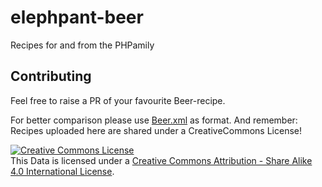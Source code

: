 # elephpant-beer
Recipes for and from the PHPamily

## Contributing

Feel free to raise a PR of your favourite Beer-recipe.

For better comparison please use [Beer.xml](http://www.beerxml.com) as format. And remember: Recipes uploaded here are shared under a CreativeCommons License!

<a rel="license" href="http://creativecommons.org/licenses/by-sa/4.0/"><img alt="Creative Commons License" style="border-width:0" src="https://i.creativecommons.org/l/by-sa/4.0/80x15.png" /></a><br />This <span xmlns:dct="http://purl.org/dc/terms/" href="http://purl.org/dc/dcmitype/Dataset" rel="dct:type">Data</span> is licensed under a <a rel="license" href="http://creativecommons.org/licenses/by-sa/4.0/">Creative Commons Attribution - Share Alike 4.0 International License</a>.
